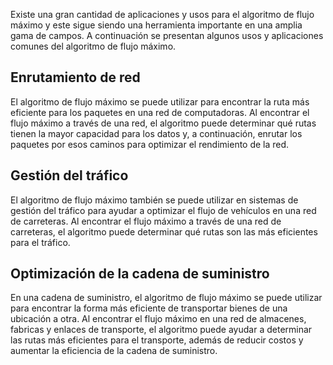 Existe una gran cantidad de aplicaciones y usos para el algoritmo de flujo máximo y este sigue siendo una herramienta importante en una amplia gama de campos. A continuación se presentan algunos usos y aplicaciones comunes del algoritmo de flujo máximo. 

## Enrutamiento de red

El algoritmo de flujo máximo se puede utilizar para encontrar la ruta más eficiente para los paquetes en una red de computadoras. Al encontrar el flujo máximo a través de una red, el algoritmo puede determinar qué rutas tienen la mayor capacidad para los datos y, a continuación, enrutar los paquetes por esos caminos para optimizar el rendimiento de la red.

## Gestión del tráfico
 
El algoritmo de flujo máximo también se puede utilizar en sistemas de gestión del tráfico para ayudar a optimizar el flujo de vehículos en una red de carreteras. Al encontrar el flujo máximo a través de una red de carreteras, el algoritmo puede determinar qué rutas son las más eficientes para el tráfico.

## Optimización de la cadena de suministro

En una cadena de suministro, el algoritmo de flujo máximo se puede utilizar para encontrar la forma más eficiente de transportar bienes de una ubicación a otra. Al encontrar el flujo máximo en una red de almacenes, fabricas y enlaces de transporte, el algoritmo puede ayudar a determinar las rutas más eficientes para el transporte, además de reducir costos y aumentar la eficiencia de la cadena de suministro.